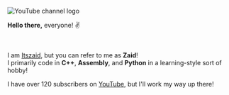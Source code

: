 ![YouTube channel logo](https://github.com/Itszaidyt/Itszaidyt/assets/161303308/9e086ebb-cbdb-436d-9812-e70a3341658c)

<p><b>Hello there,</b> everyone! ✌</p><br>

I am <a href="https://www.youtube.com/@Itszaidyt" rel='external'>Itszaid</a>, but you can refer to me as <strong>Zaid</strong>!<br>
I primarily code in <strong>C++</strong>, <strong>Assembly</strong>, and <strong>Python</strong> in a learning-style sort of hobby!

I have over 120 subscribers on <a href="https://www.youtube.com/@Itszaidyt" rel="external">YouTube</a>, but I'll work my way up there!
